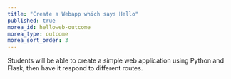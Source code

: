 ```yaml
---
title: "Create a Webapp which says Hello"
published: true
morea_id: helloweb-outcome
morea_type: outcome
morea_sort_order: 3
---
```

Students will be able to create a simple web application using Python and Flask, then have it respond to different routes.